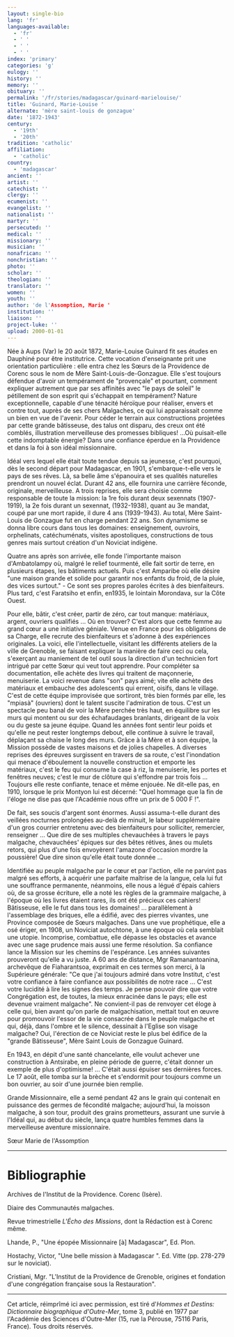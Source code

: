 ```yaml
---
layout: single-bio
lang: 'fr'
languages-available:
  - 'fr'
  - ' '
  - ' '
  - ' '
index: 'primary'
categories: 'g'
eulogy: ''
history: ''
memory: ''
obituary: ''
permalink: '/fr/stories/madagascar/guinard-marielouise/'
title: 'Guinard, Marie-Louise '
alternate: 'mère saint-louis de gonzague'
date: '1872-1943'
century:
  - '19th'
  - '20th'
tradition: 'catholic'
affiliation:
  - 'catholic'
country:
  - 'madagascar'
ancient: ''
artist: ''
catechist: ''
clergy: ''
ecumenist: ''
evangelist: ''
nationalist: ''
martyr: ''
persecuted: ''
medical: ''
missionary: ''
musician: ''
nonafrican: ''
nonchristian: ''
photo: ''
scholar: ''
theologian: ''
translator: ''
women: ''
youth: ''
author: 'de l'Assomption, Marie '
institution: ''
liaison: ''
project-luke: ''
upload: 2000-01-01
---
```



Née à Aups (Var) le 20 août 1872, Marie-Louise Guinard fit ses études en
Dauphiné pour être institutrice. Cette vocation d'enseignante prit une orientation particulière : elle entra chez les Sœurs de la Providence de Corenc sous le nom de Mère Saint-Louis-de-Gonzague. Elle s'est toujours défendue d'avoir un tempérament de "provençale" et pourtant, comment expliquer autrement que par ses affinités avec "le pays de soleil" le pétillement de son esprit qui s'échappait en tempérament? Nature exceptionnelle, capable d'une ténacité héroïque pour réaliser, envers et contre tout, auprès de ses chers Malgaches, ce qui lui apparaissait comme un bien en vue de l'avenir. Pour céder le terrain aux constructions projetées par cette grande bâtisseuse, des talus ont disparu, des creux ont été comblés, illustration merveilleuse des promesses bibliques! …Où puisait-elle cette indomptable énergie? Dans une confiance éperdue en la Providence et dans la foi à son idéal missionnaire.

Idéal vers lequel elle était toute tendue depuis sa jeunesse, c'est pourquoi, dès le second départ pour Madagascar, en 1901, s'embarque-t-elle vers le pays de ses rêves. Là, sa belle âme s'épanouira et ses qualités naturelles prendront un nouvel éclat. Durant 42 ans, elle fournira une carrière féconde, originale, merveilleuse. A trois reprises, elle sera choisie comme responsable de toute la mission: la 1re fois durant deux sexennats (1907-1919), la 2e fois durant un sexennat, (1932-1938), quant au 3e mandat, coupé par une mort rapide, il dure 4 ans (1939-1943). Au total, Mère Saint-Louis de Gonzague fut en charge pendant 22 ans. Son dynamisme se donna libre cours dans tous les domaines: enseignement, ouvroirs, orphelinats, catéchuménats, visites apostoliques, constructions de tous genres mais surtout création d'un Noviciat indigène.

Quatre ans après son arrivée, elle fonde l'importante maison d'Ambatolampy où, malgré le relief tourmenté, elle fait sortir de terre, en plusieurs étapes, les bâtiments actuels. Puis c'est Amparibe où elle désire "une maison grande et solide pour garantir nos enfants du froid, de la pluie, des vices surtout." - Ce sont ses propres paroles écrites à des bienfaiteurs. Plus tard, c'est Faratsiho et enfin, en1935, le lointain Morondava, sur la Côte Ouest.

Pour elle, bâtir, c'est créer, partir de zéro, car tout manque: matériaux, argent, ouvriers qualifiés ... Où en trouver? C'est alors que cette femme au grand cœur a une initiative géniale. Venue en France pour les obligations de sa Charge, elle recrute des bienfaiteurs et s'adonne à des expériences originales. La voici, elle l'intellectuelle, visitant les différents ateliers de la ville de Grenoble, se faisant expliquer la manière de faire ceci ou cela, s'exerçant au maniement de tel outil sous la direction d'un technicien fort intrigué par cette Sœur qui veut tout apprendre. Pour compléter sa documentation, elle achète des livres qui traitent de maçonnerie, menuiserie. La voici revenue dans "son" pays aimé; vite elle achète des matériaux et embauche des adolescents qui errent, oisifs, dans le village. C'est de cette équipe improvisée que sortiront, très bien formés par elle, les "mpiasà" (ouvriers) dont le talent suscite l'admiration de tous. C'est un spectacle peu banal de voir la Mère perchée très haut, en équilibre sur les murs qui montent ou sur des échafaudages branlants, dirigeant de la voix ou du geste sa jeune équipe. Quand les années font sentir leur poids et qu'elle ne peut rester longtemps debout, elle continue à suivre le travail, déplaçant sa chaise le long des murs. Grâce à la Mère et à son équipe, la Mission possède de vastes maisons et de jolies chapelles. A diverses reprises des épreuves surgissent en travers de sa route, c'est l'inondation qui menace d'éboulement la nouvelle construction et emporte les matériaux, c'est le feu qui consume la case à riz, la menuiserie, les portes et fenêtres neuves; c'est le mur de clôture qui s'effondre par trois fois ... Toujours elle reste confiante, tenace et même enjouée. Ne dit-elle pas, en 1910, lorsque le prix Montyon lui est décerné: "Quel hommage que la fin de l'éloge ne dise pas que l'Académie nous offre un prix de 5 000 F !".

De fait, ses soucis d'argent sont énormes. Aussi assuma-t-elle durant des veillées nocturnes prolongées au-delà de minuit, le labeur supplémentaire d'un gros courrier entretenu avec des bienfaiteurs pour solliciter, remercier, renseigner ... Que dire de ses multiples chevauchées à travers le pays malgache, chevauchées' épiques sur des bêtes rétives, ânes ou mulets retors, qui plus d'une fois envoyèrent l'amazone d'occasion mordre la poussière! Que dire sinon qu'elle était toute donnée ...

Identifiée au peuple malgache par le cœur et par l'action, elle ne parvint pas malgré ses efforts, à acquérir une parfaite maîtrise de la langue, cela lui fut une souffrance permanente, néanmoins, elle nous a légué d'épais cahiers où, de sa grosse écriture, elle a noté les règles de la grammaire malgache, à l'époque où les livres étaient rares, ils ont été précieux ces cahiers! Bâtisseuse, elle le fut dans tous les domaines! ... parallèlement à l'assemblage des briques, elle a édifié, avec des pierres vivantes, une Province composée de Sœurs malgaches. Dans une vue prophétique, elle a osé ériger, en 1908, un Noviciat autochtone, à une époque où cela semblait une utopie. Incomprise, combattue, elle dépasse les obstacles et avance avec une sage prudence mais aussi une ferme résolution. Sa confiance lance la Mission sur les chemins de l'espérance. Les années suivantes prouveront qu'elle a vu juste. A 60 ans de distance, Mgr Ramanantoanina, archevêque de Fiaharantsoa, exprimait en ces termes son merci, à la Supérieure générale:  "Ce que j'ai toujours admiré dans votre Institut, c'est votre confiance à faire confiance aux possibilités de notre race ... C'est votre lucidité à lire les signes des temps. Je pense pouvoir dire que votre Congrégation est, de toutes, la mieux enracinée dans le pays; elle est devenue vraiment malgache". Ne convient-il pas de renvoyer cet éloge à celle qui, bien avant qu'on parle de malgachisation, mettait tout en œuvre pour promouvoir l'essor de la vie consacrée dans le peuple malgache et qui, déjà, dans l'ombre et le silence, dessinait à l'Eglise son visage malgache? Oui, l'érection de ce Noviciat reste le plus bel édifice de la "grande Bâtisseuse", Mère Saint Louis de Gonzague Guinard.

En 1943, en dépit d'une santé chancelante, elle voulut achever une construction à Antsirabe, en pleine période de guerre, c'était donner un exemple de plus d'optimisme! ... C'était aussi épuiser ses dernières forces. Le 17 août, elle tomba sur la brèche et s'endormit pour toujours comme un bon ouvrier, au soir d'une journée bien remplie.

Grande Missionnaire, elle a semé pendant 42 ans le grain qui contenait en  puissance des germes de fécondité malgache; aujourd'hui, la moisson malgache, à son tour, produit des grains prometteurs, assurant une survie à l'Idéal qui, au début du siècle, lança quatre humbles femmes dans la merveilleuse aventure missionnaire.

Sœur Marie de l'Assomption

---

# Bibliographie

Archives de l'Institut de la Providence. Corenc (Isère).

Diaire des Communautés malgaches.

Revue trimestrielle *L'Écho des Missions*, dont la Rédaction est à Corenc même.

Lhande, P., "Une épopée Missionnaire [à] Madagascar", Ed. Plon.

Hostachy, Victor, "Une belle mission à Madagascar ". Ed. Vitte (pp. 278-279 sur le noviciat).

Cristiani, Mgr. "L'Institut de la Providence de Grenoble, origines et fondation d'une congrégation française sous la Restauration".

---

Cet article, réimprîmé ici avec permission, est tiré d'*Hommes et Destins: Dictionnaire biographique d'Outre-Mer*, tome 3, publié en 1977 par l'Académie des Sciences d'Outre-Mer (15, rue la Pérouse, 75116 Paris, France). Tous droits réservés.